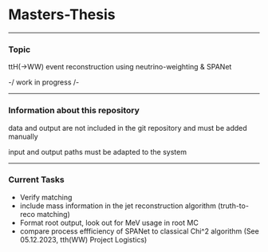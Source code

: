 # Masters-Thesis

---
### Topic
ttH(->WW) event reconstruction using neutrino-weighting &amp; SPANet

-/ work in progress /-


---
### Information about this repository
data and output are not included in the git repository and must be added manually

input and output paths must be adapted to the system


---
### Current Tasks
- Verify matching
- include mass information in the jet reconstruction algorithm (truth-to-reco matching)
- Format root output, look out for MeV usage in root MC
- compare process effficiency of SPANet to classical Chi^2 algorithm (See 05.12.2023, tth(WW) Project Logistics)
